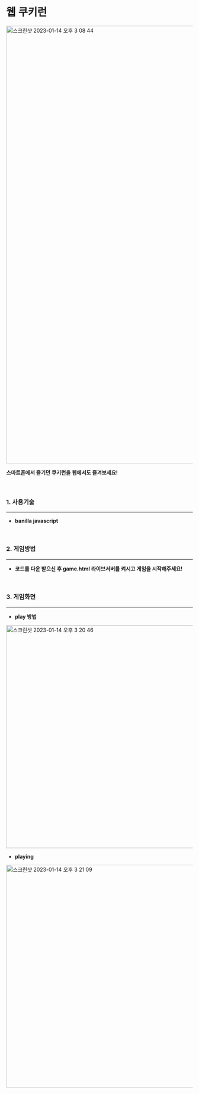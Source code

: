 # 웹 쿠키런

<img width="1178" alt="스크린샷 2023-01-14 오후 3 08 44" src="https://user-images.githubusercontent.com/107898063/212458533-d26c4952-6dc3-44be-ae00-85c73984501d.png">

**스마트폰에서 즐기던 쿠키런을 웹에서도 즐겨보세요!**
<br/>
<br/>
<br/>

### 1. 사용기술
-----------------------
- **banilla javascript**
<br/>

### 2. 게임방법
----------------------
- **코드를 다운 받으신 후 game.html 라이브서버를 켜시고 게임을 시작해주세요!**
<br/>

### 3. 게임화면
----------------------

- **play 방법**

<img width="600" alt="스크린샷 2023-01-14 오후 3 20 46" src="https://user-images.githubusercontent.com/107898063/212459052-19a8373a-f595-4e9d-9ce2-60d8cc939fa8.png">
<br/>

- **playing**

<img width="600" alt="스크린샷 2023-01-14 오후 3 21 09" src="https://user-images.githubusercontent.com/107898063/212459140-89b7b9bc-3867-4d21-a475-53e6e383afb5.png">
<br/>
